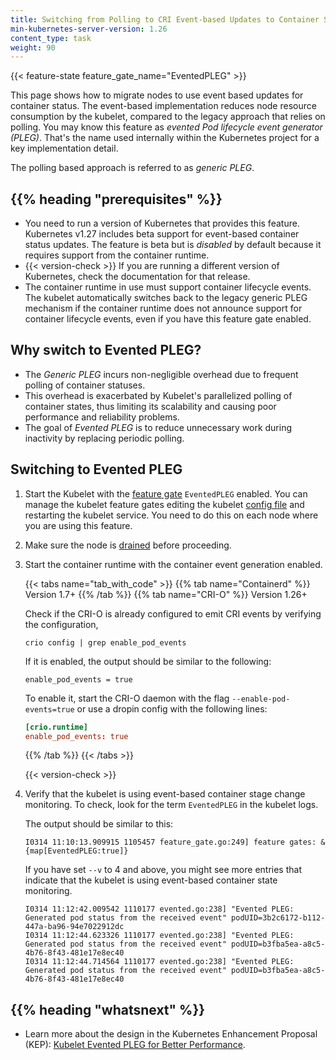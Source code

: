 ```yaml
---
title: Switching from Polling to CRI Event-based Updates to Container Status
min-kubernetes-server-version: 1.26
content_type: task
weight: 90
---
```


{{< feature-state feature_gate_name="EventedPLEG" >}}

<!-- overview -->


This page shows how to migrate nodes to use event based updates for container status. The event-based
implementation reduces node resource consumption by the kubelet, compared to the legacy approach
that relies on polling.
You may know this feature as _evented Pod lifecycle event generator (PLEG)_. That's the name used
internally within the Kubernetes project for a key implementation detail.

The polling based approach is referred to as _generic PLEG_.

## {{% heading "prerequisites" %}}

* You need to run a version of Kubernetes that provides this feature.
  Kubernetes v1.27 includes beta support for event-based container
  status updates. The feature is beta but is _disabled_ by default
  because it requires support from the container runtime.
* {{< version-check >}}
  If you are running a different version of Kubernetes, check the documentation for that release.
* The container runtime in use must support container lifecycle events.
  The kubelet automatically switches back to the legacy generic PLEG
  mechanism if the container runtime does not announce support for
  container lifecycle events, even if you have this feature gate enabled.

<!-- steps -->

## Why switch to Evented PLEG?

* The _Generic PLEG_ incurs non-negligible overhead due to frequent polling of container statuses.
* This overhead is exacerbated by Kubelet's parallelized polling of container states, thus limiting
  its scalability and causing poor performance and reliability problems.
* The goal of _Evented PLEG_ is to reduce unnecessary work during inactivity
  by replacing periodic polling.

## Switching to Evented PLEG

1. Start the Kubelet with the [feature gate](/docs/reference/command-line-tools-reference/feature-gates/)
   `EventedPLEG` enabled. You can manage the kubelet feature gates editing the kubelet
   [config file](/docs/tasks/administer-cluster/kubelet-config-file/) and restarting the kubelet service.
   You need to do this on each node where you are using this feature.

2. Make sure the node is [drained](/docs/tasks/administer-cluster/safely-drain-node/) before proceeding. 

3. Start the container runtime with the container event generation enabled. 

   {{< tabs name="tab_with_code" >}}
   {{% tab name="Containerd" %}}
   Version 1.7+
   {{% /tab %}}
   {{% tab name="CRI-O" %}}
   Version 1.26+

   Check if the CRI-O is already configured to emit CRI events by verifying the configuration,

   ```shell
   crio config | grep enable_pod_events
   ```

   If it is enabled, the output should be similar to the following:

   ```none
   enable_pod_events = true
   ```

   To enable it, start the CRI-O daemon with the flag `--enable-pod-events=true` or
   use a dropin config with the following lines:

   ```toml
   [crio.runtime]
   enable_pod_events: true
   ```
   {{% /tab %}}
   {{< /tabs >}}

   {{< version-check >}}

4. Verify that the kubelet is using event-based container stage change monitoring.
   To check, look for the term `EventedPLEG` in the kubelet logs.

   The output should be similar to this:

   ```console
   I0314 11:10:13.909915 1105457 feature_gate.go:249] feature gates: &{map[EventedPLEG:true]}
   ```

   If you have set `--v` to 4 and above, you might see more entries that indicate
   that the kubelet is using event-based container state monitoring.

   ```console
   I0314 11:12:42.009542 1110177 evented.go:238] "Evented PLEG: Generated pod status from the received event" podUID=3b2c6172-b112-447a-ba96-94e7022912dc
   I0314 11:12:44.623326 1110177 evented.go:238] "Evented PLEG: Generated pod status from the received event" podUID=b3fba5ea-a8c5-4b76-8f43-481e17e8ec40
   I0314 11:12:44.714564 1110177 evented.go:238] "Evented PLEG: Generated pod status from the received event" podUID=b3fba5ea-a8c5-4b76-8f43-481e17e8ec40
   ```

## {{% heading "whatsnext" %}}

* Learn more about the design in the Kubernetes Enhancement Proposal (KEP):
  [Kubelet Evented PLEG for Better Performance](https://github.com/kubernetes/enhancements/blob/5b258a990adabc2ffdc9d84581ea6ed696f7ce6c/keps/sig-node/3386-kubelet-evented-pleg/README.md).

